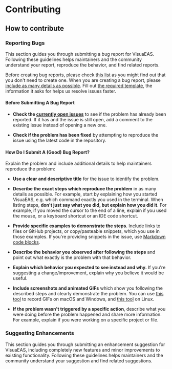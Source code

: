 # Contributing

## How to contribute

### Reporting Bugs

This section guides you through submitting a bug report for VisuaEAS. Following these guidelines helps maintainers and the community understand your report, reproduce the behavior, and find related reports.

Before creating bug reports, please check [this list](#before-submitting-a-bug-report) as you might find out that you don't need to create one. When you are creating a bug report, please [include as many details as possible](#how-do-i-submit-a-good-bug-report). Fill out [the required template](ISSUE_TEMPLATE/bug_report.md), the information it asks for helps us resolve issues faster.

#### Before Submitting A Bug Report

* **Check the [currently open issues]()** to see if the problem has already been reported. If it has and the issue is still open, add a comment to the existing issue instead of opening a new one.

* **Check if the problem has been fixed** by attempting to reproduce the issue using the latest code in the repository.

#### How Do I Submit A (Good) Bug Report?

Explain the problem and include additional details to help maintainers reproduce the problem:

* **Use a clear and descriptive title** for the issue to identify the problem.

* **Describe the exact steps which reproduce the problem** in as many details as possible. For example, start by explaining how you started VisuaEAS, e.g. which command exactly you used in the terminal. When listing steps, **don't just say what you did, but explain how you did it**. For example, if you moved the cursor to the end of a line, explain if you used the mouse, or a keyboard shortcut or an IDE code shortcut.

* **Provide specific examples to demonstrate the steps**. Include links to files or GitHub projects, or copy/pasteable snippets, which you use in those examples. If you're providing snippets in the issue, use [Markdown code blocks](https://help.github.com/articles/markdown-basics/#multiple-lines).

* **Describe the behavior you observed after following the steps** and point out what exactly is the problem with that behavior.

* **Explain which behavior you expected to see instead and why.** If you're suggesting a change/improvement, explain why you believe it would be useful.

* **Include screenshots and animated GIFs** which show you following the described steps and clearly demonstrate the problem. You can use [this tool](https://www.cockos.com/licecap/) to record GIFs on macOS and Windows, and [this tool]() on Linux.

* **If the problem wasn't triggered by a specific action**, describe what you were doing before the problem happened and share more information. For example, explain if you were working on a specific project or file.

### Suggesting Enhancements

This section guides you through submitting an enhancement suggestion for VisuaEAS, including completely new features and minor improvements to existing functionality. Following these guidelines helps maintainers and the community understand your suggestion and find related suggestions.

